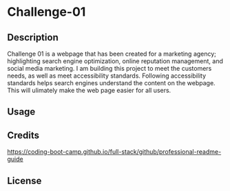# Challenge-01

## Description

<!--Provide a short description explaining the what, why, and how of your project. Use the following questions as a guide:

- What was your motivation?-->

Challenge 01 is a webpage that has been created for a marketing agency; highlighting search engine optimization, online reputation management, and social media marketing. 
I am building this project to meet the customers needs, as well as meet accessibility standards. 
Following accessibility standards helps search engines understand the content on the webpage. This will ulimately make the web page easier for all users. 

<!-- - What did you learn? -->

## Usage <!-- This section needs a screenshot and the link to deploy the application(url)-->

<!-- Provide instructions and examples for use. Include screenshots as needed.

To add a screenshot, create an `assets/images` folder in your repository and upload your screenshot to it. Then, using the relative filepath, add it to your README using the following syntax:

    ```md
    ![alt text](assets/images/screenshot.png)
    ``` 
    -->


## Credits

<!--List your collaborators, if any, with links to their GitHub profiles.

If you used any third-party assets that require attribution, list the creators with links to their primary web presence in this section.

If you followed tutorials, include links to those here as well.-->

https://coding-boot-camp.github.io/full-stack/github/professional-readme-guide


## License

<!-- The last section of a high-quality README file is the license. This lets other developers know what they can and cannot do with your project. If you need help choosing a license, refer to [https://choosealicense.com/](https://choosealicense.com/). -->
